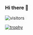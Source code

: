 ### Hi there 👋

![visitors](https://visitor-badge.glitch.me/badge?page_id=page.id)

[![trophy](https://github-profile-trophy.vercel.app/?username=kingo4luv)](https://github.com/ryo-ma/github-profile-trophy)


<!--
**Kingo4luv/kingo4luv** is a ✨ _special_ ✨ repository because its `README.md` (this file) appears on your GitHub profile.

Here are some ideas to get you started:

- 🔭 I’m currently working on ...
- 🌱 I’m currently learning ...
- 👯 I’m looking to collaborate on ...
- 🤔 I’m looking for help with ...
- 💬 Ask me about ...
- 📫 How to reach me: ...
- 😄 Pronouns: ...
- ⚡ Fun fact: ...
-->
